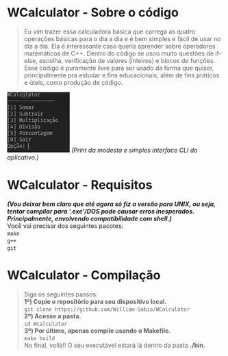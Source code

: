 # WCalculator - Sobre o código
> Eu vim trazer essa calculadora básica que carrega as quatro operações básicas para o dia a dia e é bem simples e fácil de usar no dia a dia.
> Ela é interessante caso queria aprender sobre operadores matemáticos de C++. Dentro do código se usou muito questões de if-else, escolha, verificação de valores (inteiros) e blocos de funções.
> Esse código é puramente livre para ser usado da forma que quiser, principalmente pra estudar e fins educacionais, além de fins práticos e úteis, como produção de código.

![](/images/screenshot_main.png)
_(Print da modesta e simples interface CLI do aplicativo.)_

# WCalculator - Requisitos
**_(Vou deixar bem claro que até agora só fiz a versão para UNIX, ou seja, tentar compilar para '.exe'/DOS pode causar erros inesperados. Principalmente, envolvendo compatibilidade com shell.)_**  
Você vai precisar dos seguintes pacotes:  
`make`  
`g++`  
`git`  

# WCalculator - Compilação
> Siga os seguintes passos:  
> **1º) Copie o repositório para seu dispositivo local.**  
> `git clone https://github.com/William-Sabio/WCalculator`  
> **2º) Acesse a pasta.**  
> `cd WCalculator`  
> **3º) Por último, apenas compile usando o Makefile.**  
> `make build`  
No final, voilà!! O seu executável estará lá dentro da pasta **./bin**.